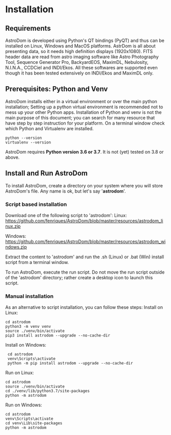 
# Installation
## Requirements
AstroDom is developed using Python's QT bindings (PyQT) and thus can be installed on Linux, Windows and MacOS platforms.
AstrDom is all about presenting data, so it needs high definition displays (1920x1080). 
FITS header data are read from astro imaging software like Astro Photography Tool, Sequence Generator Pro, BackyardEOS, MaximDL, Nebulosity, N.I.N.A., CCDCiel and INDI/Ekos. 
All these softwares are supported even though it has been tested extensively on INDI/Ekos and MaximDL only.

## Prerequisites: Python and Venv
AstroDom installs either in a virtual environment or over the main python installation;  Setting up a python virtual environment is recommended not to mess up your other Python apps. 
Installation of Python and venv is not the main purpose of this document; you can search for many resource that have step by step instruction for your platform.
On a terminal window check  which Python and Virtualenv are installed.

    python --version
    virtualenv --version
  
AstroDom requires **Python version 3.6 or 3.7**. It is not (yet) tested on 3.8 or above.

## Install and Run AstroDom
To install AstroDom, create a directory on your system where you will store AstroDom's file. 
Any name is ok, but let's say '**astrodom**'. 
### Script based installation
Download one of the following script to 'astrodom':
Linux: https://github.com/fenriques/AstroDom/blob/master/resources/astrodom_linux.zip

Windows: https://github.com/fenriques/AstroDom/blob/master/resources/astrodom_windows.zip

Extract the content to 'astrodom' and run the .sh (Linux) or .bat (Win) install script from a terminal window. 

To run AstroDom, execute the run script. 
Do not move the run script outside of the 'astrodom' directory; rather  create a desktop icon to launch this script.

### Manual installation
As an alternative to script installation, you can follow these steps:
Install on Linux:

	cd astrodom
    python3 -m venv venv
    source ./venv/bin/activate
    pip3 install astrodom --upgrade --no-cache-dir
  
Install on Windows:


     cd astrodom
     venv\Scripts\activate
     python -m pip install astrodom --upgrade --no-cache-dir
  
  Run on Linux:

    cd astrodom
    source ./venv/bin/activate
    cd ./venv/lib/python3.7/site-packages
    python -m astrodom

  Run on Windows:

    cd astrodom
    venv\Scripts\activate 
    cd venv\Lib\site-packages
    python -m astrodom
